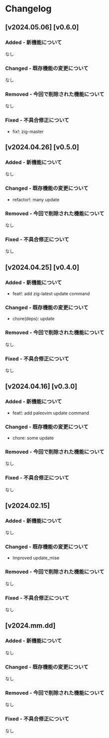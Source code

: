 # Changelog

## [v2024.05.06] [v0.6.0]

### Added - 新機能について

なし

### Changed - 既存機能の変更について

なし

### Removed - 今回で削除された機能について

なし

### Fixed - 不具合修正について

- fix!: zig-master

## [v2024.04.26] [v0.5.0]

### Added - 新機能について

なし

### Changed - 既存機能の変更について

- refactor!: many update

### Removed - 今回で削除された機能について

なし

### Fixed - 不具合修正について

なし

## [v2024.04.25] [v0.4.0]

### Added - 新機能について

- feat!: add zig-latest update command

### Changed - 既存機能の変更について

- chore(deps): update

### Removed - 今回で削除された機能について

なし

### Fixed - 不具合修正について

なし

## [v2024.04.16] [v0.3.0]

### Added - 新機能について

- feat!: add paleovim update command

### Changed - 既存機能の変更について

- chore: some update

### Removed - 今回で削除された機能について

なし

### Fixed - 不具合修正について

なし

## [v2024.02.15]

### Added - 新機能について

なし

### Changed - 既存機能の変更について

- Improved update_mise

### Removed - 今回で削除された機能について

なし

### Fixed - 不具合修正について

なし

## [v2024.mm.dd]

### Added - 新機能について

なし

### Changed - 既存機能の変更について

なし

### Removed - 今回で削除された機能について

なし

### Fixed - 不具合修正について

なし

